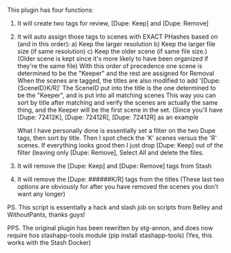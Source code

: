 This plugin has four functions:

1) It will create two tags for review, [Dupe: Keep] and [Dupe: Remove]

2) It will auto assign those tags to scenes with EXACT PHashes based on (and in this order):
      a) Keep the larger resolution
      b) Keep the larger file size (if same resolution)
      c) Keep the older scene (if same file size.)
          (Older scene is kept since it's more likely to have been organized if they're the same file)
   With this order of precedence one scene is determined to be the "Keeper" and the rest are assigned for Removal
   When the scenes are tagged, the titles are also modified to add '[Dupe: {SceneID}K/R]'
   The SceneID put into the title is the one determined to be the "Keeper", and is put into all matching scenes
   This way you can sort by title after matching and verify the scenes are actually the same thing, and the Keeper
   will be the first scene in the set. (Since you'll have [Dupe: 72412K], [Dupe: 72412R], [Dupe: 72412R] as an example

   What I have personally done is essentially set a filter on the two Dupe tags, then sort by title.  Then I spot check the 
   'K' scenes versus the 'R' scenes.  If everything looks good then I just drop [Dupe: Keep] out of the filter (leaving only
   [Dupe: Remove], Select All and delete the files.

3) It will remove the [Dupe: Keep] and [Dupe: Remove] tags from Stash
4) It will remove the [Dupe: ######K/R] tags from the titles
  (These last two options are obviously for after you have removed the scenes you don't want any longer)

PS. This script is essentially a hack and slash job on scripts from Belley and WithoutPants, thanks guys!

PPS. The original plugin has been rewritten by stg-annon, and does now require hos stashapp-tools module (pip install stashapp-tools)
     (Yes, this works with the Stash Docker)